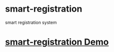 # smart-registration
 smart registration system 
 <h1>
 <a href="https://smart-registration.000webhostapp.com/" target="_blank" >smart-registration Demo</a>
 </h1>
